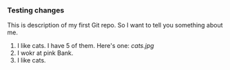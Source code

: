 ### Testing changes

This is description of my first Git repo. 
So I want to tell you something about me.

1. I like cats. I have 5 of them. Here's one: *cats.jpg*
2. I wokr at pink Bank.
3. I like cats.




